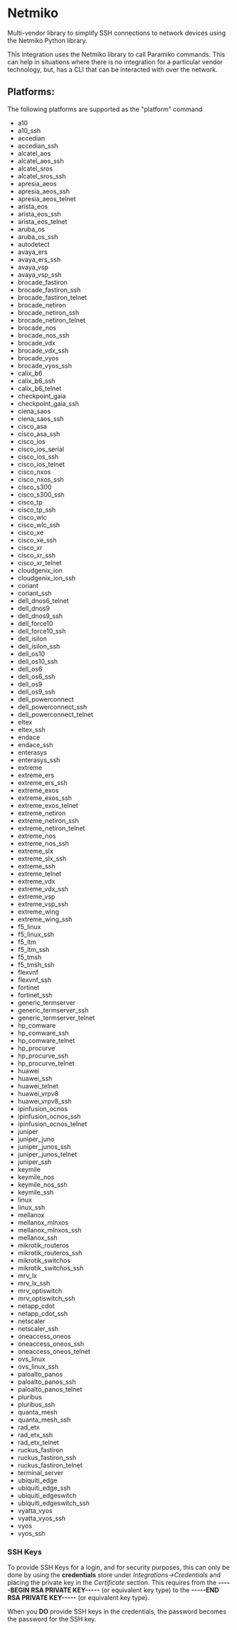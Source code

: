 # Netmiko
  Multi-vendor library to simplify SSH connections to network devices using the Netmiko Python library.

This integration uses the Netmiko library to call Paramiko commands. This can help in situations where there is no integration for a particular vendor technology, but, has a CLI that can be interacted with over the network.

## Platforms:
The following platforms are supported as the "platform" command

  - a10
  - a10_ssh
  - accedian
  - accedian_ssh
  - alcatel_aos
  - alcatel_aos_ssh
  - alcatel_sros
  - alcatel_sros_ssh
  - apresia_aeos
  - apresia_aeos_ssh
  - apresia_aeos_telnet
  - arista_eos
  - arista_eos_ssh
  - arista_eos_telnet
  - aruba_os
  - aruba_os_ssh
  - autodetect
  - avaya_ers
  - avaya_ers_ssh
  - avaya_vsp
  - avaya_vsp_ssh
  - brocade_fastiron
  - brocade_fastiron_ssh
  - brocade_fastiron_telnet
  - brocade_netiron
  - brocade_netiron_ssh
  - brocade_netiron_telnet
  - brocade_nos
  - brocade_nos_ssh
  - brocade_vdx
  - brocade_vdx_ssh
  - brocade_vyos
  - brocade_vyos_ssh
  - calix_b6
  - calix_b6_ssh
  - calix_b6_telnet
  - checkpoint_gaia
  - checkpoint_gaia_ssh
  - ciena_saos
  - ciena_saos_ssh
  - cisco_asa
  - cisco_asa_ssh
  - cisco_ios
  - cisco_ios_serial
  - cisco_ios_ssh
  - cisco_ios_telnet
  - cisco_nxos
  - cisco_nxos_ssh
  - cisco_s300
  - cisco_s300_ssh
  - cisco_tp
  - cisco_tp_ssh
  - cisco_wlc
  - cisco_wlc_ssh
  - cisco_xe
  - cisco_xe_ssh
  - cisco_xr
  - cisco_xr_ssh
  - cisco_xr_telnet
  - cloudgenix_ion
  - cloudgenix_ion_ssh
  - coriant
  - coriant_ssh
  - dell_dnos6_telnet
  - dell_dnos9
  - dell_dnos9_ssh
  - dell_force10
  - dell_force10_ssh	
  - dell_isilon
  - dell_isilon_ssh
  - dell_os10
  - dell_os10_ssh
  - dell_os6
  - dell_os6_ssh
  - dell_os9
  - dell_os9_ssh
  - dell_powerconnect
  - dell_powerconnect_ssh
  - dell_powerconnect_telnet
  - eltex
  - eltex_ssh
  - endace
  - endace_ssh
  - enterasys
  - enterasys_ssh
  - extreme
  - extreme_ers
  - extreme_ers_ssh
  - extreme_exos
  - extreme_exos_ssh
  - extreme_exos_telnet
  - extreme_netiron
  - extreme_netiron_ssh
  - extreme_netiron_telnet
  - extreme_nos
  - extreme_nos_ssh
  - extreme_slx
  - extreme_slx_ssh
  - extreme_ssh
  - extreme_telnet
  - extreme_vdx
  - extreme_vdx_ssh
  - extreme_vsp
  - extreme_vsp_ssh
  - extreme_wing
  - extreme_wing_ssh
  - f5_linux
  - f5_linux_ssh
  - f5_ltm
  - f5_ltm_ssh
  - f5_tmsh
  - f5_tmsh_ssh
  - flexvnf
  - flexvnf_ssh
  - fortinet
  - fortinet_ssh
  - generic_termserver
  - generic_termserver_ssh
  - generic_termserver_telnet
  - hp_comware
  - hp_comware_ssh
  - hp_comware_telnet
  - hp_procurve
  - hp_procurve_ssh
  - hp_procurve_telnet
  - huawei
  - huawei_ssh
  - huawei_telnet
  - huawei_vrpv8
  - huawei_vrpv8_ssh
  - ipinfusion_ocnos
  - ipinfusion_ocnos_ssh
  - ipinfusion_ocnos_telnet
  - juniper
  - juniper_juno
  - juniper_junos_ssh
  - juniper_junos_telnet
  - juniper_ssh
  - keymile
  - keymile_nos
  - keymile_nos_ssh
  - keymile_ssh
  - linux
  - linux_ssh
  - mellanox
  - mellanox_mlnxos
  - mellanox_mlnxos_ssh
  - mellanox_ssh
  - mikrotik_routeros
  - mikrotik_routeros_ssh
  - mikrotik_switchos
  - mikrotik_switchos_ssh
  - mrv_lx
  - mrv_lx_ssh
  - mrv_optiswitch
  - mrv_optiswitch_ssh
  - netapp_cdot
  - netapp_cdot_ssh
  - netscaler
  - netscaler_ssh
  - oneaccess_oneos
  - oneaccess_oneos_ssh
  - oneaccess_oneos_telnet
  - ovs_linux
  - ovs_linux_ssh
  - paloalto_panos
  - paloalto_panos_ssh
  - paloalto_panos_telnet
  - pluribus
  - pluribus_ssh
  - quanta_mesh
  - quanta_mesh_ssh
  - rad_etx
  - rad_etx_ssh
  - rad_etx_telnet
  - ruckus_fastiron
  - ruckus_fastiron_ssh
  - ruckus_fastiron_telnet
  - terminal_server
  - ubiquiti_edge
  - ubiquiti_edge_ssh
  - ubiquiti_edgeswitch
  - ubiquiti_edgeswitch_ssh
  - vyatta_vyos
  - vyatta_vyos_ssh
  - vyos
  - vyos_ssh

### SSH Keys

To provide SSH Keys for a login, and for security purposes, this can only be done by using the **credentials** store under *Integrations->Credentials* and placing the private key in the *Certificate* section. This requires from the **-----BEGIN RSA PRIVATE KEY-----** (or equivalent key type) to the **-----END RSA PRIVATE KEY-----** (or equivalent key type).

When you **DO** provide SSH keys in the credentials, the password becomes the password for the SSH key.